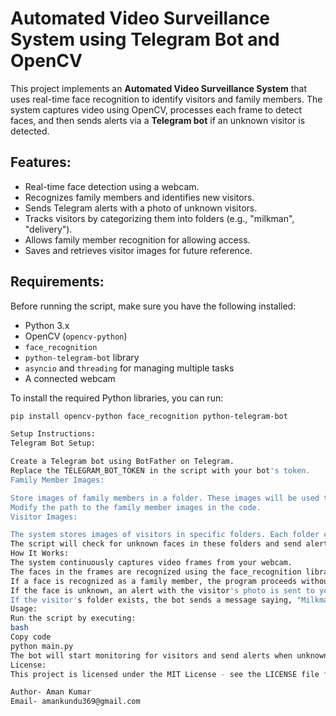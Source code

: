 # Automated Video Surveillance System using Telegram Bot and OpenCV

This project implements an **Automated Video Surveillance System** that uses real-time face recognition to identify visitors and family members. The system captures video using OpenCV, processes each frame to detect faces, and then sends alerts via a **Telegram bot** if an unknown visitor is detected.

## Features:
- Real-time face detection using a webcam.
- Recognizes family members and identifies new visitors.
- Sends Telegram alerts with a photo of unknown visitors.
- Tracks visitors by categorizing them into folders (e.g., "milkman", "delivery").
- Allows family member recognition for allowing access.
- Saves and retrieves visitor images for future reference.

## Requirements:
Before running the script, make sure you have the following installed:
- Python 3.x
- OpenCV (`opencv-python`)
- `face_recognition`
- `python-telegram-bot` library
- `asyncio` and `threading` for managing multiple tasks
- A connected webcam

To install the required Python libraries, you can run:

```bash
pip install opencv-python face_recognition python-telegram-bot

Setup Instructions:
Telegram Bot Setup:

Create a Telegram bot using BotFather on Telegram.
Replace the TELEGRAM_BOT_TOKEN in the script with your bot's token.
Family Member Images:

Store images of family members in a folder. These images will be used to recognize family members.
Modify the path to the family member images in the code.
Visitor Images:

The system stores images of visitors in specific folders. Each folder corresponds to a visitor's name (e.g., "milkman", "delivery").
The script will check for unknown faces in these folders and send alerts via Telegram.
How It Works:
The system continuously captures video frames from your webcam.
The faces in the frames are recognized using the face_recognition library.
If a face is recognized as a family member, the program proceeds without any alerts.
If the face is unknown, an alert with the visitor's photo is sent to your Telegram bot.
If the visitor's folder exists, the bot sends a message saying, "Milkman has arrived" (example).
Usage:
Run the script by executing:
bash
Copy code
python main.py
The bot will start monitoring for visitors and send alerts when unknown people arrive.
License:
This project is licensed under the MIT License - see the LICENSE file for details.

Author- Aman Kumar
Email- amankundu369@gmail.com
